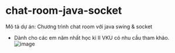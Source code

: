 # chat-room-java-socket
Mô tả dự án:
Chương trình chat room với java swing & socket
- Dành cho các em năm nhất học kì II VKU có nhu cầu tham khảo.
![image](https://github.com/user-attachments/assets/f27a307a-b9ec-4bfd-826f-49d1f0841292)
